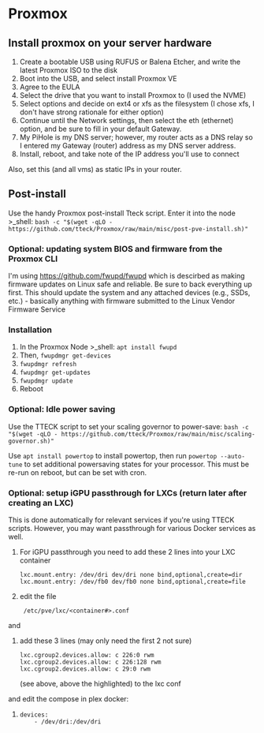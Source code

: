 

# Proxmox

## Install proxmox on your server hardware

1. Create a bootable USB using RUFUS or Balena Etcher, and write the latest Proxmox ISO to the disk
2. Boot into the USB, and select install Proxmox VE
3. Agree to the EULA
4. Select the drive that you want to install Proxmox to (I used the NVME)
5. Select options and decide on ext4 or xfs as the filesystem (I chose xfs, I don't have strong rationale for either option)
6. Continue until the Network settings, then select the eth (ethernet) option, and be sure to fill in your default Gateway. 
7. My PiHole is my DNS server; however, my router acts as a DNS relay so I entered my Gateway (router) address as my DNS server address. 
8. Install, reboot, and take note of the IP address you'll use to connect

Also, set this (and all vms) as static IPs in your router.

## Post-install

Use the handy Proxmox post-install Tteck script. Enter it into the node >_shell: `bash -c "$(wget -qLO - https://github.com/tteck/Proxmox/raw/main/misc/post-pve-install.sh)"` 

### Optional: updating system BIOS and firmware from the Proxmox CLI

I'm using https://github.com/fwupd/fwupd which is descirbed as making firmware updates on Linux safe and reliable. Be sure to back everything up first. This should update the system and any attached devices (e.g., SSDs, etc.) - basically anything with firmware submitted to the Linux Vendor Firmware Service 

### Installation

1. In the Proxmox Node >_shell: `apt install fwupd`
2. Then, `fwupdmgr get-devices`
3. `fwupdmgr refresh`
4. `fwupdmgr get-updates`
5. `fwupdmgr update`
6. Reboot

### Optional: Idle power saving

Use the TTECK script to set your scaling governor to power-save: `bash -c "$(wget -qLO - https://github.com/tteck/Proxmox/raw/main/misc/scaling-governor.sh)"`

Use `apt install powertop` to install powertop, then run `powertop --auto-tune` to set additional powersaving states for your processor. This must be re-run on reboot, but can be set with cron.

### Optional: setup iGPU passthrough for LXCs (return later after creating an LXC)

This is done automatically for relevant services if you're using TTECK scripts. However, you may want passthrough for various Docker services as well.

1. For iGPU passthrough you need to add these 2 lines into your LXC container

   ```
   lxc.mount.entry: /dev/dri dev/dri none bind,optional,create=dir
   lxc.mount.entry: /dev/fb0 dev/fb0 none bind,optional,create=file 
   ```

1. edit the file

   ```
    /etc/pve/lxc/<container#>.conf
   ```


and

1. add these 3 lines (may only need the first 2 not sure)

   ```
   lxc.cgroup2.devices.allow: c 226:0 rwm
   lxc.cgroup2.devices.allow: c 226:128 rwm
   lxc.cgroup2.devices.allow: c 29:0 rwm
   ```

   (see above, above the highlighted) to the lxc conf

and edit the compose in plex docker:

1. ```
   devices:
       - /dev/dri:/dev/dri 
   ```


